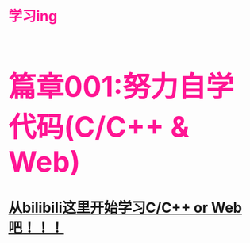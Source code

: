 <!DOCTEPY html>
<html>
	<head>
        <meta charset="utf-8" name="viewport" content="width=device-width, initial-scale=1.0">
        <h1 style="color:#FF1493"><C/C++ & web>学习ing<h1>
    </head>
    <body>
	<h1>篇章001:努力自学代码(C/C++ & Web)</h1>
        <a href="https://www.bilibili.com" target="_blank"> 从bilibili这里开始学习C/C++ or Web吧！！！</a>
    </body>
</html>
